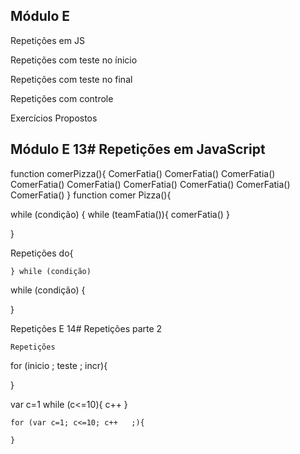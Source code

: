 ## Módulo E

Repetições em JS

Repetições com teste no ínicio

Repetições com teste no final

Repetições com controle

Exercícios Propostos
## Módulo E 13# Repetições em JavaScript

function comerPizza(){
    ComerFatia()
    ComerFatia()
    ComerFatia()
    ComerFatia()
    ComerFatia()
    ComerFatia()
    ComerFatia()
    ComerFatia()
    ComerFatia()
}
function comer Pizza(){

while (condição) {
    while (teamFatia()){
        comerFatia()
    }

}

Repetições
    do{

    } while (condição)

while (condição) {

}

Repetições E 14# Repetições parte 2

    Repetições

for (inicio ; teste ; incr){

}

var c=1
while (c<=10){
    c++
}

    for (var c=1; c<=10; c++   ;){

    }